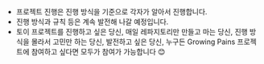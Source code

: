 * 프로젝트 진행은 진행 방식을 기준으로 각자가 알아서 진행합니다.
* 진행 방식과 규칙 등은 계속 발전해 나갈 예정입니다.
* 토이 프로젝트를 진행하고 싶은 당신, 매일 레파지토리만 만들고 마는 당신, 진행 방식을 몰라서 고민만 하는 당신, 발전하고 싶은 당신, 누구든 Growing Pains 프로젝트에 참여하고 싶다면 모두가 참여가 가능합니다 😊
